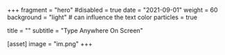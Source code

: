+++
fragment = "hero"
#disabled = true
date = "2021-09-01"
weight = 60
background = "light" # can influence the text color
particles = true

title = ""
subtitle = "Type Anywhere On Screen"

[asset]
  image = "im.png"
+++
